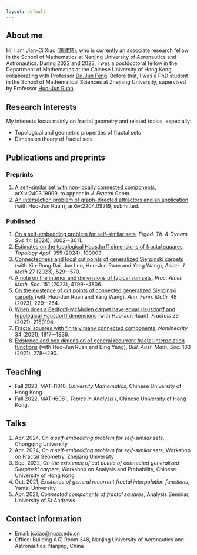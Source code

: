 ```yaml
---
layout: default
---
```


## About me

Hi! I am Jian-Ci Xiao (萧建慈), who is currently an associate research fellow in the School of Mathematics at Nanjing University of Aeronautics and Astronautics. During 2022 and 2023, I was a postdoctoral fellow in the Department of Mathematics at the Chinese University of Hong Kong, collaborating with Professor [De-Jun Feng](https://www.math.cuhk.edu.hk/~djfeng/). Before that, I was a PhD student in the School of Mathematical Sciences at Zhejiang University, supervised by Professor [Huo-Jun Ruan](https://person.zju.edu.cn/0002379).

## Research Interests

My interests focus mainly on fractal geometry and related topics, especially:
- Topological and geometric properties of fractal sets
- Dimension theory of fractal sets

## Publications and preprints

### Preprints
1. [A self-similar set with non-locally connected components](https://doi.org/10.4171/jfg/148), arXiv:2403.19999, to appear in *J. Fractal Geom.*
2. [An intersection problem of graph-directed attractors and an application](https://arxiv.org/abs/2204.09219) (with Huo-Jun Ruan), arXiv:2204.09219, submitted.

### Published
1. [On a self-embedding problem for self-similar sets](http://dx.doi.org/10.1017/etds.2024.2), *Ergod. Th. & Dynam. Sys* 44 (2024), 3002--3011.
2. [Estimates on the topological Hausdorff dimensions of fractal squares](https://doi.org/10.1016/j.topol.2024.109003), *Topology Appl.* 355 (2024), 109003.
3. [Connectedness and local cut points of generalized Sierpinski carpets](https://dx.doi.org/10.4310/AJM.2023.v27.n4.a4) (with Xin-Rong Dai, Jun Luo, Huo-Jun Ruan and Yang Wang), *Asian. J. Math* 27 (2023), 529--570.
4. [A note on the interior and dimensions of typical sumsets](https://doi.org/10.1090/proc/16500), *Proc. Amer. Math. Soc.* 151 (2023), 4799--4806.
5. [On the existence of cut points of connected generalized Sierpinski carpets](https://doi.org/10.54330/afm.127049) (with Huo-Jun Ruan and Yang Wang), *Ann. Fenn. Math.* 48 (2023), 229--254.
6. [When does a Bedford-McMullen carpet have equal Hausdorff and topological Hausdorff dimensions](https://www.worldscientific.com/doi/abs/10.1142/S0218348X21501942) (with Huo-Jun Ruan), *Fractals* 29 (2021), 2150194.
7. [Fractal squares with finitely many connected components](https://iopscience.iop.org/article/10.1088/1361-6544/abd611), *Nonlinearity* 34 (2021), 1817--1836. 
8. [Existence and box dimension of general recurrent fractal interpolation functions](https://doi.org/10.1017/S0004972720001045) (with Huo-Jun Ruan and Bing Yang), *Bull. Aust. Math. Soc.* 103 (2021), 278--290.

## Teaching

- Fall 2023, MATH1010, _University Mathematics_, Chinese University of Hong Kong.
- Fall 2022, MATH6081, _Topics in Analysis I_, Chinese University of Hong Kong.

## Talks

1. Apr. 2024, _On a self-embedding problem for self-similar sets_, Chongqing University
2. Apr. 2024, _On a self-embedding problem for self-similar sets_, Workshop on Fractal Geometry, Zhejiang University
3. Sep. 2022, _On the existence of cut points of connected generalized Sierpinski carpets_, Workshop on Analysis and Probability, Chinese University of Hong Kong
4. Oct. 2021, _Existence of general recurrent fractal interpolation functions_, Yantai University
5. Apr. 2021, _Connected components of fractal squares_, Analysis Seminar, University of St Andrews


## Contact information

- Email: jcxiao@nuaa.edu.cn
- Office: Building A17, Room 348, Nanjing University of Aeronautics and Astronautics, Nanjing, China
